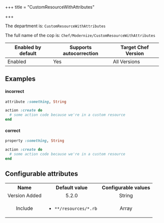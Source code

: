 +++
title = "CustomResourceWithAttributes"

+++

<!-- This content is automatically generated. See https://github.com/chef/chef-web-docs/blob/main/generated/README.md -->

The department is: `CustomResourceWithAttributes`

The full name of the cop is: `Chef/Modernize/CustomResourceWithAttributes`

| Enabled by default | Supports autocorrection | Target Chef Version |
| --- | --- | --- |
| Enabled | Yes | All Versions |

## Examples


#### incorrect

```ruby
attribute :something, String

action :create do
  # some action code because we're in a custom resource
end
```

#### correct

```ruby
property :something, String

action :create do
  # some action code because we're in a custom resource
end
```

## Configurable attributes

<table>
<tbody><tr>
<th>Name</th>
<th>Default value</th>
<th>Configurable values</th>
</tr>
<tr>
<td style="text-align:center">Version Added</td>
<td style="text-align:center">5.2.0</td>
<td style="text-align:center">String</td>
</tr>
<tr><td style="text-align:center">Include</td>
<td style="text-align:center"><ul>
<li><code>**/resources/*.rb</code></li>
</ul>
</td>
<td style="text-align:center">Array</td>
</tr></tbody></table>
